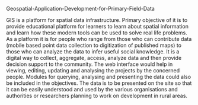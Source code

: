 Geospatial-Application-Development-for-Primary-Field-Data

GIS is a platform for spatial data infrastructure. Primary objective of it is to provide
educational platform for learners to learn about spatial information and learn how these modern
tools can be used to solve real life problems. As a platform it is for people who range from
those who can contribute data (mobile based point data collection to digitization of published
maps) to those who can analyze the data to infer useful social knowledge. It is a digital way to
collect, aggregate, access, analyze data and then provide decision support to the community. The web interface would help in
viewing, editing, updating and analysing the projects by the concerned people. Modules for
querying, analysing and presenting the data could also be included in the objectives. The data
is to be presented on the site so that it can be easily understood and used by the various
organisations and authorities or researchers planning to work on development in rural areas.
